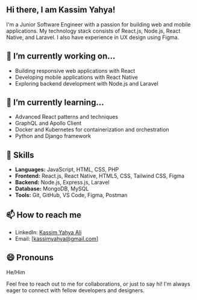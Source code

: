 ## Hi there, I am Kassim Yahya! 
I'm a Junior Software Engineer with a passion for building web and mobile applications. My technology stack consists of React.js, Node.js, React Native, and Laravel. I also have experience in UX design using Figma.
## 🔭 I’m currently working on...

- Building responsive web applications with React
- Developing mobile applications with React Native
- Exploring backend development with Node.js and Laravel

## 🌱 I’m currently learning...

- Advanced React patterns and techniques
- GraphQL and Apollo Client
- Docker and Kubernetes for containerization and orchestration
- Python and Django framework

## 💼 Skills

- **Languages:** JavaScript, HTML, CSS, PHP
- **Frontend:** React.js, React Native, HTML5, CSS, Tailwind CSS, Figma
- **Backend:** Node.js, Express.js, Laravel
- **Database:** MongoDB, MySQL
- **Tools:** Git, GitHub, VS Code, Figma, Postman

## 📫 How to reach me

- LinkedIn: [Kassim Yahya Ali](www.linkedin.com/in/kassim-yahya-ali-b35274184)
- Email: [kassimyahya@gmail.com]

## 😄 Pronouns

He/Him

Feel free to reach out to me for collaborations, or just to say hi! I'm always eager to connect with fellow developers and designers.



